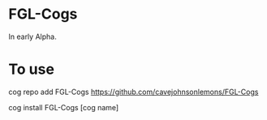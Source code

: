 # FGL-Cogs
In early Alpha.
# To use
cog repo add FGL-Cogs https://github.com/cavejohnsonlemons/FGL-Cogs

cog install FGL-Cogs [cog name]
